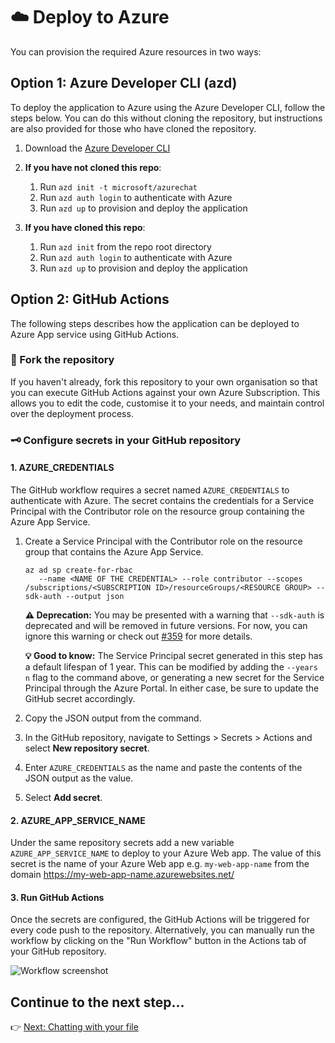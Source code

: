 # ☁️ Deploy to Azure

You can provision the required Azure resources in two ways:

## Option 1: Azure Developer CLI (azd)

To deploy the application to Azure using the Azure Developer CLI, follow the steps below. You can do this without cloning the repository, but instructions are also provided for those who have cloned the repository.

1. Download the [Azure Developer CLI](https://learn.microsoft.com/en-us/azure/developer/azure-developer-cli/overview)

2. **If you have not cloned this repo**:

   1. Run `azd init -t microsoft/azurechat`
   2. Run `azd auth login` to authenticate with Azure
   3. Run `azd up` to provision and deploy the application

3. **If you have cloned this repo**:
   1. Run `azd init` from the repo root directory
   2. Run `azd auth login` to authenticate with Azure
   3. Run `azd up` to provision and deploy the application

## Option 2: GitHub Actions

The following steps describes how the application can be deployed to Azure App service using GitHub Actions.

### 🧬 Fork the repository

If you haven't already, fork this repository to your own organisation so that you can execute GitHub Actions against your own Azure Subscription. This allows you to edit the code, customise it to your needs, and maintain control over the deployment process.

### 🗝️ Configure secrets in your GitHub repository

#### 1. AZURE_CREDENTIALS

The GitHub workflow requires a secret named `AZURE_CREDENTIALS` to authenticate with Azure. The secret contains the credentials for a Service Principal with the Contributor role on the resource group containing the Azure App Service.

1. Create a Service Principal with the Contributor role on the resource group that contains the Azure App Service.
   ```console
   az ad sp create-for-rbac
      --name <NAME OF THE CREDENTIAL> --role contributor --scopes /subscriptions/<SUBSCRIPTION ID>/resourceGroups/<RESOURCE GROUP> --sdk-auth --output json
   ```
   **⚠️ Deprecation:** You may be presented with a warning that `--sdk-auth` is deprecated and will be removed in future versions. For now, you can ignore this warning or check out [#359](https://github.com/microsoft/azurechat/issues/359#issuecomment-2650632190) for more details.
   
   **💡 Good to know:** The Service Principal secret generated in this step has a default lifespan of 1 year. This can be modified by adding the `--years n` flag to the command above, or generating a new secret for the Service Principal through the Azure Portal. In either case, be sure to update the GitHub secret accordingly.
3. Copy the JSON output from the command.
4. In the GitHub repository, navigate to Settings > Secrets > Actions and select **New repository secret**.
5. Enter `AZURE_CREDENTIALS` as the name and paste the contents of the JSON output as the value.
6. Select **Add secret**.

#### 2. AZURE_APP_SERVICE_NAME

Under the same repository secrets add a new variable `AZURE_APP_SERVICE_NAME` to deploy to your Azure Web app. The value of this secret is the name of your Azure Web app e.g. `my-web-app-name` from the domain https://my-web-app-name.azurewebsites.net/

#### 3. Run GitHub Actions

Once the secrets are configured, the GitHub Actions will be triggered for every code push to the repository. Alternatively, you can manually run the workflow by clicking on the "Run Workflow" button in the Actions tab of your GitHub repository.

![Workflow screenshot](/docs/images/runworkflow.png)

## Continue to the next step...

👉 [Next: Chatting with your file](./5-chat-over-file.md)

